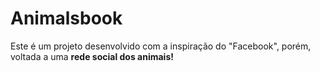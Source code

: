 # Animalsbook
Este é um projeto desenvolvido com a inspiração do "Facebook", porém, voltada a uma <strong>rede social dos animais!</strong>

